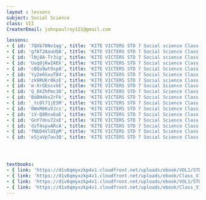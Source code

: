 ```yaml
--- 
layout : lessons 
subject: Social Science
class: VII
CreaterEmail: johnpaulroy121@gmail.com

lessons: 
- { id: '7QXb70Nv1qg', title: 'KITE VICTERS STD 7 Social science Class 01 (First Bell-ഫസ്റ്റ് ബെല്‍)' }
- { id: 'gfAT2AauUQA', title: 'KITE VICTERS STD 7 Social Science Class 02 (First Bell-ഫസ്റ്റ് ബെല്‍)' }
- { id: 'lNj8A-Tr3ig', title: 'KITE VICTERS STD 7 Social science Class 03 (First Bell-ഫസ്റ്റ് ബെല്‍)' }
- { id: 'UuqOjKwIAEk', title: 'KITE VICTERS STD 7 Social science Class 04 (First Bell-ഫസ്റ്റ് ബെല്‍)' }
- { id: 'cBQu9wt9sp8', title: 'KITE VICTERS STD 7 Social Science Class 05 (First Bell-ഫസ്റ്റ് ബെല്‍)' }
- { id: 'Yy2e6SxuT84', title: 'KITE VICTERS STD 7 Social Science Class 06 (First Bell-ഫസ്റ്റ് ബെല്‍)' }
- { id: 'zk9RUKr0kzE', title: 'KITE VICTERS STD 7 Social science Class 07 (First Bell-ഫസ്റ്റ് ബെല്‍)' }
- { id: 'm-XrGEocvkE', title: 'KITE VICTERS STD 7 Social Science Class 08 (First Bell-ഫസ്റ്റ് ബെല്‍)' }
- { id: 'Q_0XZhPmc30', title: 'KITE VICTERS STD 7 Social Science Class 09 (First Bell-ഫസ്റ്റ് ബെല്‍)' }
- { id: 'BoBH4ksZrFk', title: 'KITE VICTERS STD 7 Social Science Class 10 (First Bell-ഫസ്റ്റ് ബെല്‍)' }
- { id: '_tcOl71jESM', title: 'KITE VICTERS STD 7 Social Science Class 11 (First Bell-ഫസ്റ്റ് ബെല്‍)' }
- { id: '0WxM6KuVJcs', title: 'KITE VICTERS STD 7 Social Science Class 12 (First Bell-ഫസ്റ്റ് ബെല്‍)' }
- { id: 'iV-Q8Rnu6aE', title: 'KITE VICTERS STD 7 Social Science Class 13 (First Bell-ഫസ്റ്റ് ബെല്‍)' }
- { id: 'GnY7dnu72xE', title: 'KITE VICTERS STD 7 Social Science Class 14 (First Bell-ഫസ്റ്റ് ബെല്‍)' }
- { id: 'dzT4spvARcA', title: 'KITE VICTERS STD 7 Social Science Class 15 (First Bell-ഫസ്റ്റ് ബെല്‍)' }
- { id: 'fNbD4VlOIpM', title: 'KITE VICTERS STD 7 Social Science Class 16 (First Bell-ഫസ്റ്റ് ബെല്‍)' }
- { id: 'eSjaVp7au3Q', title: 'KITE VICTERS STD 7 Social Science Class 17 (First Bell-ഫസ്റ്റ് ബെല്‍)' }




textbooks:
- { link: 'https://d1v6qmyxzkp4v1.cloudfront.net/uploads/ebook/VOL1/STD7/SocialScienceMalayalam/SocialScienceMalayalam.pdf', title: 'SocialScience part-1' , medium: 'malayalam ' }
- { link: 'https://d1v6qmyxzkp4v1.cloudfront.net/uploads/ebook/Class_VII/Social%20Science_M_Vol_II/SocialScienceMalayalam.pdf', title: 'SocialScience part-2' , medium: ' malayalam' }
- { link: 'https://d1v6qmyxzkp4v1.cloudfront.net/uploads/ebook/VOL1/STD7/SocialScienceEnglish/SocialScienceEnglish.pdf', title: 'SocialScience part-1' , medium: 'English' }
- { link: 'https://d1v6qmyxzkp4v1.cloudfront.net/uploads/ebook/Class_VII/Social%20Science_E_Vol_II/SocialScienceEnglish.pdf', title: 'SocialScience part-2' , medium: ' English' }
---
```

